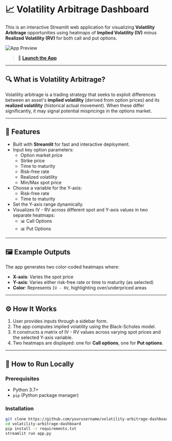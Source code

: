 # 📈 Volatility Arbitrage Dashboard

This is an interactive Streamlit web application for visualizing **Volatility Arbitrage** opportunities using heatmaps of **Implied Volatility (IV)** minus **Realized Volatility (RV)** for both call and put options.

![App Preview](https://volarbsurface-a8qylzum3tqlwdnzfxxrtj.streamlit.app/_static/screenshot.png)

> 🔗 [**Launch the App**](https://volarbsurface-a8qylzum3tqlwdnzfxxrtj.streamlit.app/)

---

## 🔍 What is Volatility Arbitrage?

Volatility arbitrage is a trading strategy that seeks to exploit differences between an asset's **implied volatility** (derived from option prices) and its **realized volatility** (historical actual movement). When these differ significantly, it may signal potential mispricings in the options market.

---

## 🚀 Features

- Built with **Streamlit** for fast and interactive deployment.
- Input key option parameters:
  - Option market price
  - Strike price
  - Time to maturity
  - Risk-free rate
  - Realized volatility
  - Min/Max spot price
- Choose a variable for the Y-axis:
  - Risk-free rate
  - Time to maturity
- Set the Y-axis range dynamically.
- Visualizes IV - RV across different spot and Y-axis values in two separate heatmaps:
  - 📊 Call Options
  - 📊 Put Options

---

## 🖼️ Example Outputs

The app generates two color-coded heatmaps where:
- **X-axis**: Varies the spot price
- **Y-axis**: Varies either risk-free rate or time to maturity (as selected)
- **Color**: Represents `IV - RV`, highlighting over/underpriced areas

---

## ⚙️ How It Works

1. User provides inputs through a sidebar form.
2. The app computes implied volatility using the Black-Scholes model.
3. It constructs a matrix of IV - RV values across varying spot prices and the selected Y-axis variable.
4. Two heatmaps are displayed: one for **Call options**, one for **Put options**.

---

## 📂 How to Run Locally

### Prerequisites

- Python 3.7+
- `pip` (Python package manager)

### Installation

```bash
git clone https://github.com/yourusername/volatility-arbitrage-dashboard.git
cd volatility-arbitrage-dashboard
pip install -r requirements.txt
streamlit run app.py
